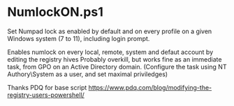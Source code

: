 # NumlockON.ps1
Set Numpad lock as enabled by default and on every profile on a given Windows system (7 to 11), including login prompt.

Enables numlock on every local, remote, system and defaut account by editing the registry hives
Probably overkill, but works fine as an immediate task, from GPO on an Active Directory domain.
(Configure the task using NT Authory\System as a user, and set maximal priviledges)

Thanks PDQ for base script https://www.pdq.com/blog/modifying-the-registry-users-powershell/
